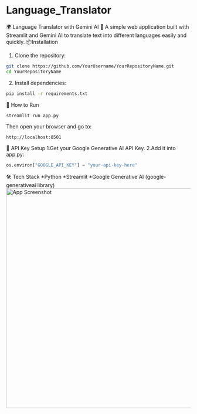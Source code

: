 # Language_Translator
🌍 Language Translator with Gemini AI 🚀
A simple web application built with Streamlit and Gemini AI to translate text into different languages easily and quickly.
📦Installation

1. Clone the repository:
```bash
git clone https://github.com/YourUsername/YourRepositoryName.git
cd YourRepositoryName
```
2. Install dependencies:
```bash
pip install -r requirements.txt
```
🚀 How to Run
```bash
streamlit run app.py
```
Then open your browser and go to:
```text
http://localhost:8501
```
🔑 API Key Setup
1.Get your Google Generative AI API Key.
2.Add it into app.py:
```python
os.environ["GOOGLE_API_KEY"] = "your-api-key-here"
```
🛠️ Tech Stack
*Python
*Streamlit
*Google Generative AI (google-generativeai library)
<img src="Screenshot 2025-05-05 114030" alt="App Screenshot" width="600"/>

